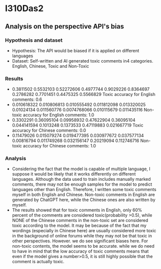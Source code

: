 # I310Das2
##  Analysis on the perspective API's bias
### Hypothesis and dataset 
-  Hypothesis: The API would be biased if it is applied on different languages
-  Dataset: Self-written and AI generated toxic comments in4 categories. English, Chinese, Toxic and Non-Toxic  
### Results
-  0.3811502 0.5532103 0.52272606 0.4977744 0.9029226 0.8364697 0.2786282 0.7701451 0.4475325 0.5566829 Toxic accuracy for English comments: 0.6
-  0.010618322 0.010806813 0.010555492 0.011812098 0.013320025 0.01024134 0.011560776 0.0074768066 0.010115679 0.011435116 Non-toxic accuracy for English comments: 1.0
-  0.3302291 0.36095104 0.09958932 0.47622904 0.36095104 0.044141594 0.1013248 0.1373533 0.47119883 0.021667719 Toxic accuracy for Chinese comments: 0.0
-  0.11479026 0.015079274 0.019477395 0.030977672 0.037577134 0.00816794 0.011749268 0.032156147 0.20219094 0.112746716 Non-toxic accuracy for Chinese comments: 1.0
###  Analysis
-  Considering the fact that the model is capable of multiple language, I suppose it would be likely that it works differently on different languages. Although the data used to train includes manually marked comments, there may not be enough samples for the model to predict languages other than English. Therefore, I written some toxic comments myself in both English and Chinese. Non-toxic comments in English are generated by ChatGPT here, while the Chinese ones are also written by myself.
-  The results showed that for toxic comments in English, only 60% percent of the comments are considered toxic(probability >0.5), while NONE of the Chinese comments in the non-toxic set are considered toxic according to the model. It may be because of the fact that my wordings (especially in Chinese here) are usually considered more toxic in the background of online forums while they may not be that toxic in other perspectives. However. we do see significant biases here. For non-toxic contents, the model seems to be accurate. while we do need to have in mind that the low accuracy of toxic comments means that even if the model gives a number>0.5, it is still highly possible that the comment is actually toxic. 
